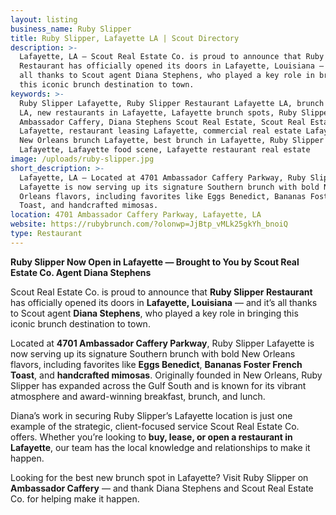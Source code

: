 ```yaml
---
layout: listing
business_name: Ruby Slipper
title: Ruby Slipper, Lafayette LA | Scout Directory
description: >-
  Lafayette, LA — Scout Real Estate Co. is proud to announce that Ruby Slipper
  Restaurant has officially opened its doors in Lafayette, Louisiana — and it’s
  all thanks to Scout agent Diana Stephens, who played a key role in bringing
  this iconic brunch destination to town.
keywords: >-
  Ruby Slipper Lafayette, Ruby Slipper Restaurant Lafayette LA, brunch Lafayette
  LA, new restaurants in Lafayette, Lafayette brunch spots, Ruby Slipper
  Ambassador Caffery, Diana Stephens Scout Real Estate, Scout Real Estate Co
  Lafayette, restaurant leasing Lafayette, commercial real estate Lafayette LA,
  New Orleans brunch Lafayette, best brunch in Lafayette, Ruby Slipper opening
  Lafayette, Lafayette food scene, Lafayette restaurant real estate
image: /uploads/ruby-slipper.jpg
short_description: >-
  Lafayette, LA — Located at 4701 Ambassador Caffery Parkway, Ruby Slipper
  Lafayette is now serving up its signature Southern brunch with bold New
  Orleans flavors, including favorites like Eggs Benedict, Bananas Foster French
  Toast, and handcrafted mimosas. 
location: 4701 Ambassador Caffery Parkway, Lafayette, LA
website: https://rubybrunch.com/?olonwp=JjBtp_vMLk25gkYh_bnoiQ
type: Restaurant
---
```

**Ruby Slipper Now Open in Lafayette — Brought to You by Scout Real Estate Co. Agent Diana Stephens**

Scout Real Estate Co. is proud to announce that **Ruby Slipper Restaurant** has officially opened its doors in **Lafayette, Louisiana** — and it’s all thanks to Scout agent **Diana Stephens**, who played a key role in bringing this iconic brunch destination to town.

Located at **4701 Ambassador Caffery Parkway**, Ruby Slipper Lafayette is now serving up its signature Southern brunch with bold New Orleans flavors, including favorites like **Eggs Benedict**, **Bananas Foster French Toast**, and **handcrafted mimosas**. Originally founded in New Orleans, Ruby Slipper has expanded across the Gulf South and is known for its vibrant atmosphere and award-winning breakfast, brunch, and lunch.

Diana’s work in securing Ruby Slipper’s Lafayette location is just one example of the strategic, client-focused service Scout Real Estate Co. offers. Whether you’re looking to **buy, lease, or open a restaurant in Lafayette**, our team has the local knowledge and relationships to make it happen.

Looking for the best new brunch spot in Lafayette? Visit Ruby Slipper on **Ambassador Caffery** — and thank Diana Stephens and Scout Real Estate Co. for helping make it happen.
